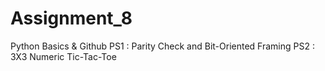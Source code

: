 # Assignment_8
Python Basics & Github
PS1 : Parity Check and Bit-Oriented Framing
PS2 : 3X3 Numeric Tic-Tac-Toe
